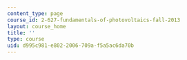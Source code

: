 ```yaml
---
content_type: page
course_id: 2-627-fundamentals-of-photovoltaics-fall-2013
layout: course_home
title: ''
type: course
uid: d995c981-e802-2006-709a-f5a5ac6da70b
---
```

